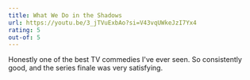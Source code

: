 ```yaml
---
title: What We Do in the Shadows
url: https://youtu.be/3_jTVuExbAo?si=V43vqUWkeJzI7Yx4
rating: 5
out-of: 5
---
```


Honestly one of the best TV commedies I've ever seen. So consistently good, and the series finale was very satisfying.